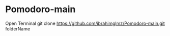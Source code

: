 # Pomodoro-main
Open Terminal
git clone https://github.com/ibrahimglmz/Pomodoro-main.git folderName

 
